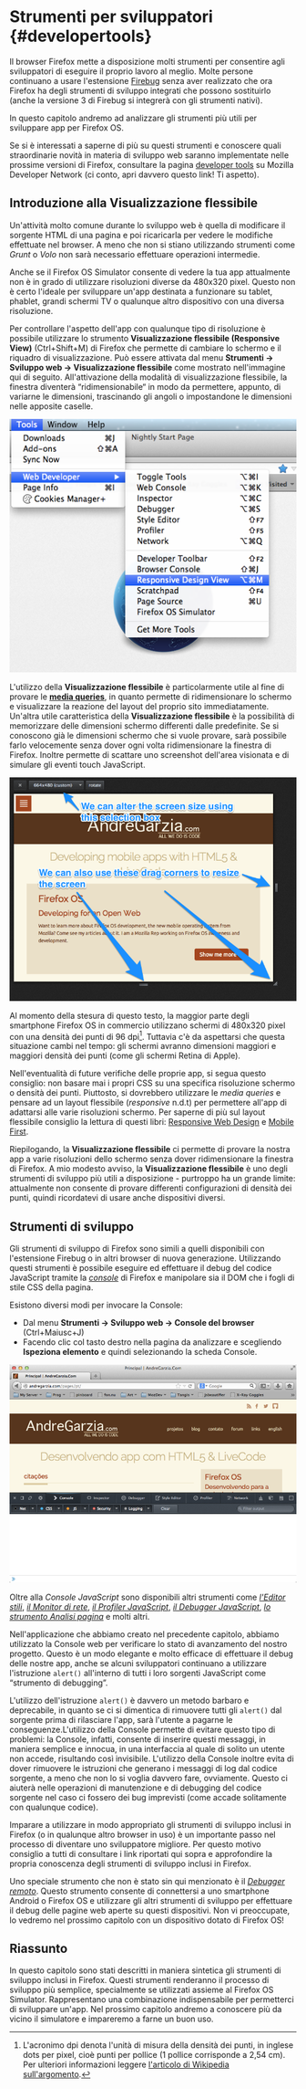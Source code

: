 # Strumenti per sviluppatori {#developertools}

Il browser Firefox mette a disposizione molti strumenti per consentire agli sviluppatori di eseguire il proprio lavoro al meglio. Molte persone continuano a usare l'estensione [Firebug][1] senza aver realizzato che ora Firefox ha degli strumenti di sviluppo integrati che possono sostituirlo (anche la versione 3 di Firebug si integrerà con gli strumenti nativi).

In questo capitolo andremo ad analizzare gli strumenti più utili per sviluppare app per Firefox OS.

Se si è interessati a saperne di più su questi strumenti e conoscere quali straordinarie novità in materia di sviluppo web saranno implementate nelle prossime versioni di Firefox, consultare la pagina [developer tools][2] su Mozilla Developer Network (ci conto, apri davvero questo link! Ti aspetto).
 
## Introduzione alla Visualizzazione flessibile

Un'attività molto comune durante lo sviluppo web è quella di modificare il sorgente HTML di una pagina e poi ricaricarla per vedere le modifiche effettuate nel browser. A meno che non si stiano utilizzando strumenti come *Grunt* o *Volo* non sarà necessario effettuare operazioni intermedie.

Anche se il Firefox OS Simulator consente di vedere la tua app attualmente non è in grado di utilizzare risoluzioni diverse da 480x320 pixel. Questo non è certo l'ideale per sviluppare un'app destinata a funzionare su tablet, phablet, grandi schermi TV o qualunque altro dispositivo con una diversa risoluzione.

Per controllare l'aspetto dell'app con qualunque tipo di risoluzione è possibile utilizzare lo strumento **Visualizzazione flessibile (Responsive View)** (Ctrl+Shift+M) di Firefox che permette di cambiare lo schermo e il riquadro di visualizzazione. Può essere attivata dal menu **Strumenti -> Sviluppo web -> Visualizzazione flessibile** come mostrato nell'immagine qui di seguito. All'attivazione della modalità di visualizzazione flessibile, la finestra diventerà “ridimensionabile“ in modo da permettere, appunto, di variarne le dimensioni, trascinando gli angoli o impostandone le dimensioni nelle apposite caselle.

![Attivazione della visualizzazione flessibile](images/originals/responsive-design-view.png)

L'utilizzo della **Visualizzazione flessibile** è particolarmente utile al fine di provare le [**media queries**][3], in quanto permette di ridimensionare lo schermo e visualizzare la reazione del layout del proprio sito immediatamente. Un'altra utile caratteristica della **Visualizzazione flessibile** è la possibilità di memorizzare delle dimensioni schermo differenti dalle predefinite. Se si conoscono già le dimensioni schermo che si vuole provare, sarà possibile farlo velocemente senza dover ogni volta ridimensionare la finestra di Firefox. Inoltre permette di scattare uno screenshot dell'area visionata e di simulare gli eventi touch JavaScript.

![Esempio di visualizzazione flessibile](images/originals/responsive-view-sample.png)

Al momento della stesura di questo testo, la maggior parte degli smartphone Firefox OS in commercio utilizzano schermi di 480x320 pixel con una densità dei punti di 96 dpi[^itdpi]. Tuttavia c'è da aspettarsi che questa situazione cambi nel tempo: gli schermi avranno dimensioni maggiori e maggiori densità dei punti (come gli schermi Retina di Apple).

[^itdpi]: L'acronimo dpi denota l'unità di misura della densità dei punti, in inglese dots per pixel, cioè punti per pollice (1 pollice corrisponde a 2,54 cm). Per ulteriori informazioni leggere [l'articolo di Wikipedia sull'argomento][4].

Nell'eventualità di future verifiche delle proprie app, si segua questo consiglio: non basare mai i propri CSS su una specifica risoluzione schermo o densità dei punti. Piuttosto, si dovrebbero utilizzare le *media queries* e pensare ad un layout flessibile (*responsive* n.d.t) per permettere all'app di adattarsi alle varie risoluzioni schermo. Per saperne di più sul layout flessibile consiglio la lettura di questi libri: [Responsive Web Design][5] e [Mobile First][6].

Riepilogando, la **Visualizzazione flessibile** ci permette di provare la nostra app a varie risoluzioni dello schermo senza dover ridimensionare la finestra di Firefox. A mio modesto avviso, la **Visualizzazione flessibile** è uno degli strumenti di sviluppo più utili a disposizione - purtroppo ha un grande limite: attualmente non consente di provare differenti configurazioni di densità dei punti, quindi ricordatevi di usare anche dispositivi diversi.

## Strumenti di sviluppo

Gli strumenti di sviluppo di Firefox sono simili a quelli disponibili con l'estensione Firebug o in altri browser di nuova generazione. Utilizzando questi strumenti è possibile eseguire ed effettuare il debug del codice JavaScript tramite la [*console*][7] di Firefox e manipolare sia il DOM che i fogli di stile CSS della pagina.

Esistono diversi modi per invocare la Console:

* Dal menu **Strumenti -> Sviluppo web -> Console del browser** (Ctrl+Maiusc+J)
* Facendo clic col tasto destro nella pagina da analizzare e scegliendo **Ispeziona elemento** e quindi selezionando la scheda Console.

![Console JavaScript](images/originals/console-open.png) 

Oltre alla *Console JavaScript* sono disponibili altri strumenti come [*l'Editor stili*][8], [*il Monitor di rete*][9], [*il Profiler JavaScript*][10], [*il Debugger JavaScript*][11], [*lo strumento Analisi pagina*][12] e molti altri.

Nell'applicazione che abbiamo creato nel precedente capitolo, abbiamo utilizzato la Console web per verificare lo stato di avanzamento del nostro progetto. Questo è un modo elegante e molto efficace di effettuare il debug delle nostre app, anche se alcuni sviluppatori continuano a utilizzare l'istruzione `alert()` all'interno di tutti i loro sorgenti JavaScript come “strumento di debugging”.

L'utilizzo dell'istruzione `alert()` è davvero un metodo barbaro e deprecabile, in quanto se ci si dimentica di rimuovere tutti gli `alert()` dal sorgente prima di rilasciare l'app, sarà l'utente a pagarne le conseguenze.L'utilizzo della Console permette di evitare questo tipo di problemi: la Console, infatti, consente di inserire questi messaggi, in maniera semplice e innocua, in una interfaccia al quale di solito un utente non accede, risultando così invisibile. L'utilizzo della Console inoltre evita di dover rimuovere le istruzioni che generano i messaggi di log dal codice sorgente, a meno che non lo si voglia davvero fare, ovviamente. Questo ci aiuterà nelle operazioni di manutenzione e di debugging del codice sorgente nel caso ci fossero dei bug imprevisti (come accade solitamente con qualunque codice).

Imparare a utilizzare in modo appropriato gli strumenti di sviluppo inclusi in Firefox (o in qualunque altro browser in uso) è un importante passo nel processo di diventare uno sviluppatore migliore. Per questo motivo consiglio a tutti di consultare i link riportati qui sopra e approfondire la propria conoscenza degli strumenti di sviluppo inclusi in Firefox.

Uno speciale strumento che non è stato sin qui menzionato è il [*Debugger remoto*][13]. Questo strumento consente di connettersi a uno smartphone Android o Firefox OS e utilizzare gli altri strumenti di sviluppo per effettuare il debug delle pagine web aperte su questi dispositivi. Non vi preoccupate, lo vedremo nel prossimo capitolo con un dispositivo dotato di Firefox OS!

## Riassunto

In questo capitolo sono stati descritti in maniera sintetica gli strumenti di sviluppo inclusi in Firefox. Questi strumenti renderanno il processo di sviluppo più semplice, specialmente se utilizzati assieme al Firefox OS Simulator. Rappresentano una combinazione indispensabile per permetterci di sviluppare un'app. Nel prossimo capitolo andremo a conoscere più da vicino il simulatore e impareremo a farne un buon uso.

[1]: https://addons.mozilla.org/it/firefox/addon/firebug/ "Firebug su AMO"
[2]: https://developer.mozilla.org/en-US/docs/Tools "Dev Tools su MDN"
[3]: https://developer.mozilla.org/en-US/docs/Web/Guide/CSS/Media_queries "Media Queries su MDN"
[4]: http://it.wikipedia.org/wiki/Risoluzione_%28grafica%29 "Risoluzione grafica su Wikipedia"
[5]: http://www.abookapart.com/products/responsive-web-design
[6]: http://www.abookapart.com/products/mobile-first
[7]: https://developer.mozilla.org/en-US/docs/Web/API/console
[8]: https://developer.mozilla.org/en-US/docs/Tools/Style_Editor
[9]: https://developer.mozilla.org/en-US/docs/Tools/Network_Monitor
[10]: https://developer.mozilla.org/en-US/docs/Tools/Profiler
[11]: https://developer.mozilla.org/en-US/docs/Tools/Debugger
[12]: https://developer.mozilla.org/en-US/docs/Tools/Page_Inspector
[13]: https://developer.mozilla.org/en-US/docs/Tools/Remote_Debugging
